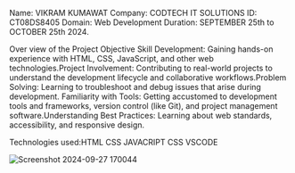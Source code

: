 
Name: VIKRAM KUMAWAT
Company: CODTECH IT SOLUTIONS
ID: CT08DS8405
Domain: Web Development
Duration: SEPTEMBER 25th to OCTOBER 25th 2024.

Over view of the Project
Objective
Skill Development: Gaining hands-on experience with HTML, CSS, JavaScript, and other web technologies.Project Involvement: Contributing to real-world projects
to understand the development lifecycle and collaborative workflows.Problem Solving: Learning to troubleshoot and debug issues that arise during development.
Familiarity with Tools: Getting accustomed to development tools and frameworks, version control (like Git), and project management software.Understanding 
Best Practices: Learning about web standards, accessibility, and responsive design.

Technologies used:HTML CSS JAVACRIPT CSS VSCODE

![Screenshot 2024-09-27 170044](https://github.com/user-attachments/assets/e43601fb-5e63-4f37-a38d-b1c2be2faf58)

